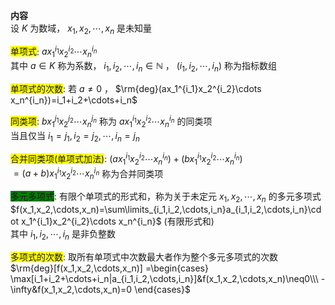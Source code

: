**内容**  
设 $K$ 为数域， $x_1,x_2,\cdots,x_n$ 是未知量  
  
<span style="background:yellow">单项式</span>:  $ax_1^{i_1}x_2^{i_2}\cdots x_n^{i_n}$  
其中 $a\in K$ 称为系数， $i_1,i_2,\cdots,i_n\in\mathbb{N}$ ， $(i_1,i_2,\cdots,i_n)$ 称为指标数组  
  
<span style="background:yellow">单项式的次数</span>: 若 $a\neq0$ ， $\rm{deg}(ax_1^{i_1}x_2^{i_2}\cdots x_n^{i_n})=i_1+i_2+\cdots+i_n$  
  
<span style="background:yellow">同类项</span>:  $bx_1^{j_1}x_2^{j_2}\cdots x_n^{j_n}$ 称为 $ax_1^{i_1}x_2^{i_2}\cdots x_n^{i_n}$ 的同类项  
当且仅当 $i_1=j_1,i_2=j_2,\cdots,i_n=j_n$  
  
<span style="background:yellow">合并同类项(单项式加法)</span>:  $(ax_1^{i_1}x_2^{i_2}\cdots x_n^{i_n})+(bx_1^{i_1}x_2^{i_2}\cdots x_n^{i_n})$  
$=(a+b)x_1^{i_1}x_2^{i_2}\cdots x_n^{i_n}$ 称为合并同类项  
  
<span style="background:green">多元多项式</span>: 有限个单项式的形式和，称为关于未定元 $x_1,x_2,\cdots,x_n$ 的多元多项式  
$f(x_1,x_2,\cdots,x_n)=\sum\limits_{i_1,i_2,\cdots,i_n}a_{i_1,i_2,\cdots,i_n}\cdot x_1^{i_1}x_2^{i_2}\cdots x_n^{i_n}$ (有限形式和)  
其中 $i_1,i_2,\cdots,i_n$ 是非负整数  
  
<span style="background:yellow">多项式的次数</span>: 取所有单项式中次数最大者作为整个多元多项式的次数  
$\rm{deg}[f(x_1,x_2,\cdots,x_n)]  
=\begin{cases}  
\max[i_1+i_2+\cdots+i_n|a_{i_1,i_2,\cdots,i_n}]&f(x_1,x_2,\cdots,x_n)\neq0\\\  
-\infty&f(x_1,x_2,\cdots,x_n)=0  
\end{cases}$  
